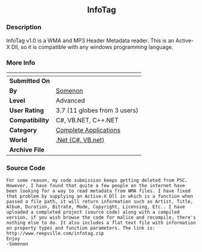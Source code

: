 ﻿<div align="center">

## InfoTag


</div>

### Description

InfoTag v1.0 is a WMA and MP3 Header Metadata reader. This is an Active-X Dll, so it is compatible with any windows programming language.
 
### More Info
 


<span>             |<span>
---                |---
**Submitted On**   |
**By**             |[Somenon](https://github.com/Planet-Source-Code/PSCIndex/blob/master/ByAuthor/somenon.md)
**Level**          |Advanced
**User Rating**    |3.7 (11 globes from 3 users)
**Compatibility**  |C\#, VB\.NET, C\+\+\.NET
**Category**       |[Complete Applications](https://github.com/Planet-Source-Code/PSCIndex/blob/master/ByCategory/complete-applications__10-7.md)
**World**          |[\.Net \(C\#, VB\.net\)](https://github.com/Planet-Source-Code/PSCIndex/blob/master/ByWorld/net-c-vb-net.md)
**Archive File**   |[](https://github.com/Planet-Source-Code/somenon-infotag__10-3697/archive/master.zip)





### Source Code

```
For some reason, my code submission keeps getting deleted from PSC. However, I have found that quite a few people on the internet have been looking for a way to read metadata from WMA files. I have fixed that problem by supplying an Active-X Dll in which is a function when passed a file path, it will return information such as Artist, Title, Album, Duration, Bitrate, Mode, Copyright, Licensing, Etc.. I have uploaded a completed project (source code) along with a compiled version, if you wish browse the code for malice and recompile, there's nothing else to do. It also includes a flat text file with information on property types and function parameters. The link is: http://www.reepville.com/infotag.zip
Enjoy
-Somenon
```

